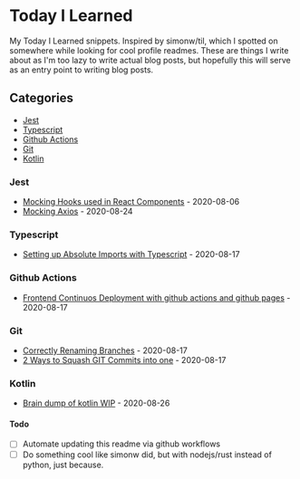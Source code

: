 # Today I Learned 

My Today I Learned snippets. Inspired by simonw/til, which I spotted on somewhere while looking for cool profile readmes. These are things I write about as I'm too lazy to write actual blog posts, but hopefully this will serve as an entry point to writing blog posts.

## Categories
- [Jest](#jest)
- [Typescript](#typescript)
- [Github Actions](#github-actions)
- [Git](#git)
- [Kotlin](#kotlin)

### Jest

- [Mocking Hooks used in React Components](https://github.com/metruzanca/til/blob/master/jest/Mocking_Hooks.md) - 2020-08-06
- [Mocking Axios](https://github.com/metruzanca/til/blob/master/jest/Mock_Axios.md) - 2020-08-24

### Typescript

- [Setting up Absolute Imports with Typescript](https://github.com/metruzanca/til/blob/master/typescript/absolute_imports.md) - 2020-08-17

### Github Actions

- [Frontend Continuos Deployment with github actions and github pages](https://github.com/metruzanca/til/blob/master/github_actions/deploy_static-site_to_gh-pages.md) - 2020-08-17

### Git

- [Correctly Renaming Branches](https://github.com/metruzanca/til/blob/master/git/rename_branches.md) - 2020-08-17
- [2 Ways to Squash GIT Commits into one](https://github.com/metruzanca/til/blob/master/git/squash_commits.md) - 2020-08-17

### Kotlin

 - [Brain dump of kotlin WIP](https://github.com/metruzanca/til/blob/master/kotlin/getting_started.md.md) - 2020-08-26

#### Todo
- [ ] Automate updating this readme via github workflows
- [ ] Do something cool like simonw did, but with nodejs/rust instead of python, just because.
